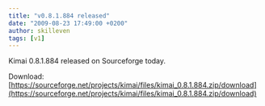 ```yaml
---
title: "v0.8.1.884 released"
date: "2009-08-23 17:49:00 +0200"
author: skilleven
tags: [v1]
---
```


Kimai 0.8.1.884 released on Sourceforge today.

Download: [https://sourceforge.net/projects/kimai/files/kimai_0.8.1.884.zip/download](https://sourceforge.net/projects/kimai/files/kimai_0.8.1.884.zip/download)
